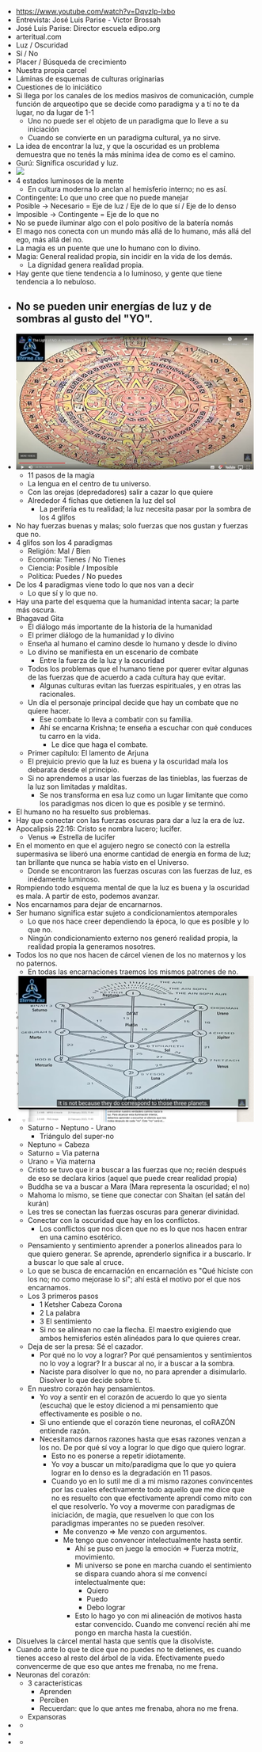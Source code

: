 - https://www.youtube.com/watch?v=Dqvzlp-Ixbo
- Entrevista: José Luis Parise - Victor Brossah
- José Luis Parise: Director escuela edipo.org
- arteritual.com
- Luz / Oscuridad
- Sí / No
- Placer / Búsqueda de crecimiento
- Nuestra propia carcel
- Láminas de esquemas de culturas originarias
- Cuestiones de lo iniciático
- Si llega por los canales de los medios masivos de comunicación, cumple función de arqueotipo que se decide como paradigma y a tí no te da lugar, no da lugar de 1-1
	- Uno no puede ser el objeto de un paradigma que lo lleve a su iniciación
	- Cuando se convierte en un paradigma cultural, ya no sirve.
- La idea de encontrar la luz, y que la oscuridad es un problema demuestra que no tenés la más mínima idea de como es el camino.
- Gurú: Significa oscuridad y luz.
- ![](https://edipo.org/n/wp-content/uploads/2016/03/Peirce-Completo-integrado-EAM.jpg)
- 4 estados luminosos de la mente
	- En cultura moderna lo anclan al hemisferio interno; no es así.
- Contingente: Lo que uno cree que no puede manejar
- Posible -> Necesario = Eje de luz / Eje de lo que sí / Eje de lo denso
- Imposible -> Contingente = Eje de lo que no
- No se puede iluminar algo con el polo positivo de la batería nomás
- El mago nos conecta con un mundo más allá de lo humano, más allá del ego, más allá del no.
- La magia es un puente que une lo humano con lo divino.
- Magia: General realidad propia, sin incidir en la vida de los demás.
	- La dignidad genera realidad propia.
- Hay gente que tiene tendencia a lo luminoso, y gente que tiene tendencia a lo nebuloso.
- No se pueden unir energías de luz y de sombras al gusto del "YO".
	-
- ![piedra-del-sol.jpg](../assets/piedra-del-sol_1677416378615_0.jpg)
	- 11 pasos de la magia
	- La lengua en el centro de tu universo.
	- Con las orejas (depredadores) salir a cazar lo que quiere
	- Alrededor 4 fichas que detienen la luz del sol
		- La periferia es tu realidad; la luz necesita pasar por la sombra de los 4 glifos
- No hay fuerzas buenas y malas; solo fuerzas que nos gustan y fuerzas que no.
- 4 glifos son los 4 paradigmas
	- Religión: Mal / Bien
	- Economía: Tienes / No Tienes
	- Ciencia: Posible / Imposible
	- Política: Puedes / No puedes
- De los 4 paradigmas viene todo lo que nos van a decir
	- Lo que sí y lo que no.
- Hay una parte del esquema que la humanidad intenta sacar; la parte más oscura.
- Bhagavad Gita
	- El diálogo más importante de la historia de la humanidad
	- El primer diálogo de la humanidad y lo divino
	- Enseña al humano el camino desde lo humano y desde lo divino
	- Lo divino se manifiesta en un escenario de combate
		- Entre la fuerza de la luz y la oscuridad
	- Todos los problemas que el humano tiene por querer evitar algunas de las fuerzas que de acuerdo a cada cultura hay que evitar.
		- Algunas culturas evitan las fuerzas espirituales, y en otras las racionales.
	- Un día el personaje principal decide que hay un combate que no quiere hacer.
		- Ese combate lo lleva a combatir con su familia.
		- Ahí se encarna Krishna; te enseña a escuchar con qué conduces tu carro en la vida.
			- Le dice que haga el combate.
	- Primer capítulo: El lamento de Arjuna
	- El prejuicio previo que la luz es buena y la oscuridad mala los debarata desde el principio.
	- Si no aprendemos a usar las fuerzas de las tinieblas, las fuerzas de la luz son limitadas y malditas.
		- Se nos transforma en esa luz como un lugar limitante que como los paradigmas nos dicen lo que es posible y se terminó.
- El humano no ha resuelto sus problemas.
- Hay que conectar con las fuerzas oscuras para dar a luz la era de luz.
- Apocalipsis 22:16: Cristo se nombra lucero; lucifer.
	- Venus => Estrella de lucifer
- En el momento en que el agujero negro se conectó con la estrella supermasiva se liberó una enorme cantidad de energía en forma de luz; tan brillante que nunca se había visto en el Universo.
	- Donde se encontraron las fuerzas oscuras con las fuerzas de luz, es inédamente luminoso.
- Rompiendo todo esquema mental de que la luz es buena y la oscuridad es mala. A partir de esto, podemos avanzar.
- Nos encarnamos para dejar de encarnarnos.
- Ser humano significa estar sujeto a condicionamientos atemporales
	- Lo que nos hace creer dependiendo la época, lo que es posible y lo que no.
	- Ningún condicionamiento externo nos generó realidad propia, la realidad propia la generamos nosotres.
- Todos los no que nos hacen de cárcel vienen de los no maternos y los no paternos.
	- En todas las encarnaciones traemos los mismos patrones de no.
- ![Screen Shot 2023-02-26 at 10.31.21.png](../assets/Screen_Shot_2023-02-26_at_10.31.21_1677418292857_0.png)
	- Saturno - Neptuno - Urano
		- Triángulo del super-no
	- Neptuno = Cabeza
	- Saturno = Via paterna
	- Urano = Via materna
	- Cristo se tuvo que ir a buscar a las fuerzas que no; recién después de eso se declara kirios (aquel que puede crear realidad propia)
	- Buddha se va a buscar a Mara (Mara representa la oscuridad; el no)
	- Mahoma lo mismo, se tiene que conectar con Shaitan (el satán del kurán)
	- Les tres se conectan las fuerzas oscuras para generar divinidad.
	- Conectar con la oscuridad que hay en los conflictos.
		- Los conflictos que nos dicen que no es lo que nos hacen entrar en una camino esotérico.
	- Pensamiento y sentimiento aprender a ponerlos alineados para lo que quiero generar. Se aprende, aprenderlo significa ir a buscarlo. Ir a buscar lo que sale al cruce.
	- Lo que se busca de encarnación en encarnación es "Qué hiciste con los no; no como mejorase lo sí"; ahí está el motivo por el que nos encarnamos.
	- Los 3 primeros pasos
		- 1 Ketsher Cabeza Corona
		- 2 La palabra
		- 3 El sentimiento
		- Si no se alínean no cae la flecha. El maestro exigiendo que ambos hemisferios estén alinéados para lo que quieres crear.
	- Deja de ser la presa: Sé el cazador.
		- Por qué no lo voy a lograr? Por qué pensamientos y sentimientos no lo voy a lograr? Ir a buscar al no, ir a buscar a la sombra.
		- Naciste para disolver lo que no, no para aprender a disimularlo. Disolver lo que decide sobre tí.
	- En nuestro corazón hay pensamientos.
		- Yo voy a sentir en el corazón de acuerdo lo que  yo sienta (escucha) que le estoy dicienod a mi pensamiento que effectivamente es posible o no.
		- Si uno entiende que el corazón tiene neuronas, el coRAZÓN entiende razón.
		- Necesitamos darnos razones hasta que esas razones venzan a los no. De por qué sí voy a lograr lo que digo que quiero lograr.
			- Esto no es ponerse a repetir idiotamente.
			- Yo voy a buscar un mito/paradigma que lo que yo quiera lograr en lo denso es la degradación en 11 pasos.
			- Cuando yo en lo sutil me di a mi mismo razones convincentes por las cuales efectivamente todo aquello que me dice que no es resuelto con que efectivamente aprendí como mito con el que resolverlo. Yo voy a moverme con paradigmas de iniciación, de magia, que resuelven lo que con los paradigmas imperantes no se pueden resolver.
				- Me convenzo => Me venzo con argumentos.
				- Me tengo que convencer intelectualmente hasta sentir.
					- Ahí se puso en juego la emoción => Fuerza motriz, movimiento.
					- Mi universo se pone en marcha cuando el sentimiento se dispara cuando ahora sí me convencí intelectualmente que:
						- Quiero
						- Puedo
						- Debo lograr
					- Esto lo hago yo con mi alineación de motivos hasta estar convencido. Cuando me convencí recién ahí me pongo en marcha hasta la cuestión.
- Disuelves la cárcel mental hasta que sentís que la disolviste.
- Cuando ante lo que te dice que no puedes no te detienes, es cuando tienes acceso al resto del árbol de la vida. Efectivamente puedo convencerme de que eso que antes me frenaba, no me frena.
- Neuronas del corazón:
	- 3 características
		- Aprenden
		- Perciben
		- Recuerdan: que lo que antes me frenaba, ahora no me frena.
	- Expansoras
-
	-
-
-
	-